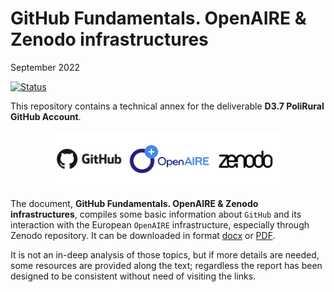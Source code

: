 GitHub Fundamentals. OpenAIRE & Zenodo infrastructures
================
September 2022

[![Status](https://img.shields.io/badge/Status-Work%20in%20progress-orange?style=plastic)](https://github.com/polirural)

This repository contains a technical annex for the deliverable **D3.7
PoliRural GitHub Account**.

<img src="img/GHOAZ.png" width="75%" style="display: block; margin: auto;" />

The document, **GitHub Fundamentals. OpenAIRE & Zenodo
infrastructures**, compiles some basic information about `GitHub` and
its interaction with the European `OpenAIRE` infrastructure, especially
through Zenodo repository. It can be downloaded in format
[docx](/D3.7%20PoliRural%20GitHub%20Account_ext.docx) or
[PDF](/D3.7%20PoliRural%20GitHub%20Account_ext.pdf).

It is not an in-deep analysis of those topics, but if more details are
needed, some resources are provided along the text; regardless the
report has been designed to be consistent without need of visiting the
links.
